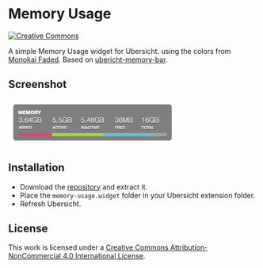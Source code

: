 # Memory Usage

[![Creative Commons](https://flat.badgen.net/badge/license/CC-BY-NC-4.0/orange)](https://creativecommons.org/licenses/by-nc/4.0/)

A simple Memory Usage widget for Ubersicht. using the colors from [Monokai Faded](https://dionmunk.com/projects/monokai-faded/). Based on [ubericht-memory-bar](https://github.com/cobyism/ubersicht-memory-bar).

## Screenshot

![Screenshot](screenshots/screenshot.png)

## Installation

- Download the [repository](https://github.com/dionmunk/ubersicht-memory-usage/archive/master.zip) and extract it.
- Place the `memory-usage.widget` folder in your Ubersicht extension folder.
- Refresh Ubersicht.

## License

This work is licensed under a [Creative Commons Attribution-NonCommercial 4.0 International License](https://creativecommons.org/licenses/by-nc/4.0/).
